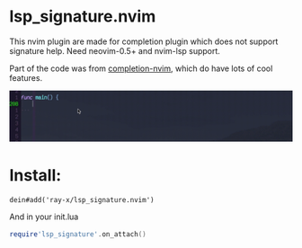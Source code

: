 # lsp_signature.nvim

This nvim plugin are made for completion plugin which does not support signature help.
Need neovim-0.5+ and nvim-lsp support.

Part of the code was from [completion-nvim](https://github.com/nvim-lua/completion-nvim), which do have lots of cool features.

![lsp_signature_help.gif](/img/sigature.gif?raw=true "signature")

# Install:

```vim
dein#add('ray-x/lsp_signature.nvim')
```

And in your init.lua

```lua
require'lsp_signature'.on_attach()
```

